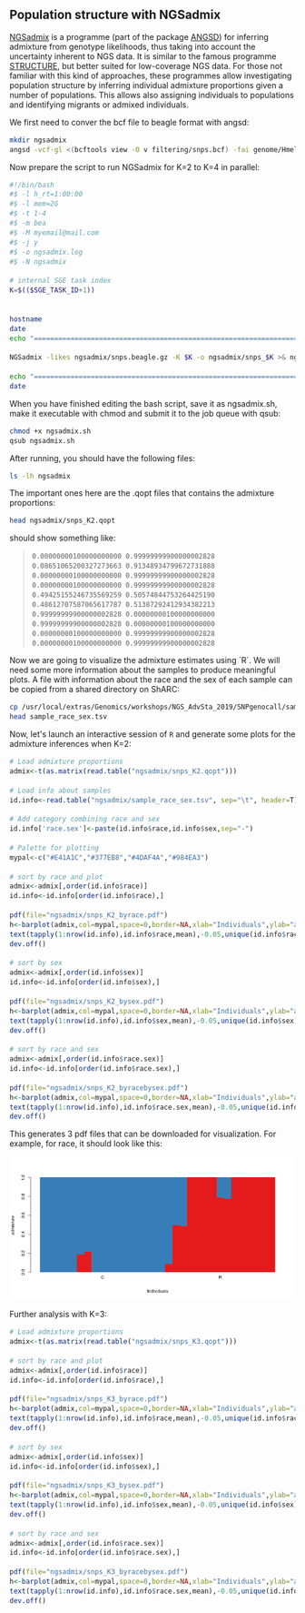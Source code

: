 ## Population structure with NGSadmix

[NGSadmix](http://www.popgen.dk/software/index.php/NgsAdmix) is a programme (part of the package [ANGSD](http://www.popgen.dk/angsd/index.php/ANGSD)) for inferring admixture from genotype likelihoods, thus taking into account the uncertainty inherent to NGS data. It is similar to the famous programme [STRUCTURE](https://web.stanford.edu/group/pritchardlab/structure.html), but better suited for low-coverage NGS data. For those not familiar with this kind of approaches, these programmes allow investigating population structure by inferring individual admixture proportions given a number of populations. This allows also assigning individuals to populations and identifying migrants or admixed individuals.

We first need to conver the bcf file to beagle format with angsd:
```bash
mkdir ngsadmix
angsd -vcf-gl <(bcftools view -O v filtering/snps.bcf) -fai genome/Hmel2.fa.fai -doMaf 3 -nInd 32 -domajorminor 1 -doglf 2 -out ngsadmix/snps
```

Now prepare the script to run NGSadmix for K=2 to K=4 in parallel:

```bash
#!/bin/bash
#$ -l h_rt=1:00:00
#$ -l mem=2G
#$ -t 1-4
#$ -m bea
#$ -M myemail@mail.com
#$ -j y
#$ -o ngsadmix.log
#$ -N ngsadmix

# internal SGE task index
K=$(($SGE_TASK_ID+1))


hostname
date
echo "=============================================================================="

NGSadmix -likes ngsadmix/snps.beagle.gz -K $K -o ngsadmix/snps_$K >& ngsadmix/snps_$K.sclog

echo "=============================================================================="
date
```
When you have finished editing the bash script, save it as ngsadmix.sh, make it executable with chmod and submit it to the job queue with qsub:
```bash
chmod +x ngsadmix.sh
qsub ngsadmix.sh
```
After running, you should have the following files: 
```bash
ls -lh ngsadmix
```
The important ones here are the .qopt files that contains the admixture proportions:
```bash
head ngsadmix/snps_K2.qopt
```
should show something like:
>``0.00000000100000000000 0.99999999900000002828 ``<br>
>``0.08651065200327273663 0.91348934799672731888 ``<br>
>``0.00000000100000000000 0.99999999900000002828 ``<br>
>``0.00000000100000000000 0.99999999900000002828 ``<br>
>``0.49425155246735569259 0.50574844753264425190 ``<br>
>``0.48612707587065617787 0.51387292412934382213 ``<br>
>``0.99999999900000002828 0.00000000100000000000 ``<br>
>``0.99999999900000002828 0.00000000100000000000 ``<br>
>``0.00000000100000000000 0.99999999900000002828 ``<br>
>``0.00000000100000000000 0.99999999900000002828 ``<br>


Now we are going to visualize the admixture estimates using ´R´. We will need some more information about the samples to produce meaningful plots. A file with information about the race and the sex of each sample can be copied from a shared directory on ShARC:
```bash
cp /usr/local/extras/Genomics/workshops/NGS_AdvSta_2019/SNPgenocall/sample_race_sex.tsv ngsadmix/ 
head sample_race_sex.tsv
```
Now, let's launch an interactive session of ``R`` and generate some plots for the admixture inferences when K=2:

```R
# Load admixture proportions
admix<-t(as.matrix(read.table("ngsadmix/snps_K2.qopt")))

# Load info about samples
id.info<-read.table("ngsadmix/sample_race_sex.tsv", sep="\t", header=T)

# Add category combining race and sex
id.info['race.sex']<-paste(id.info$race,id.info$sex,sep="-")

# Palette for plotting
mypal<-c("#E41A1C","#377EB8","#4DAF4A","#984EA3")

# sort by race and plot
admix<-admix[,order(id.info$race)]
id.info<-id.info[order(id.info$race),]

pdf(file="ngsadmix/snps_K2_byrace.pdf")
h<-barplot(admix,col=mypal,space=0,border=NA,xlab="Individuals",ylab="admixture")
text(tapply(1:nrow(id.info),id.info$race,mean),-0.05,unique(id.info$race),xpd=T)
dev.off()

# sort by sex
admix<-admix[,order(id.info$sex)]
id.info<-id.info[order(id.info$sex),]

pdf(file="ngsadmix/snps_K2_bysex.pdf")
h<-barplot(admix,col=mypal,space=0,border=NA,xlab="Individuals",ylab="admixture")
text(tapply(1:nrow(id.info),id.info$sex,mean),-0.05,unique(id.info$sex),xpd=T)
dev.off()

# sort by race and sex
admix<-admix[,order(id.info$race.sex)]
id.info<-id.info[order(id.info$race.sex),]

pdf(file="ngsadmix/snps_K2_byracebysex.pdf")
h<-barplot(admix,col=mypal,space=0,border=NA,xlab="Individuals",ylab="admixture")
text(tapply(1:nrow(id.info),id.info$race.sex,mean),-0.05,unique(id.info$race.sex),xpd=T)
dev.off()
```

This generates 3 pdf files that can be downloaded for visualization. For example, for race, it should look like this:

![snps_K2_byrace](snps_K2_byrace.png)

Further analysis with K=3:

```R
# Load admixture proportions
admix<-t(as.matrix(read.table("ngsadmix/snps_K3.qopt")))

# sort by race and plot
admix<-admix[,order(id.info$race)]
id.info<-id.info[order(id.info$race),]

pdf(file="ngsadmix/snps_K3_byrace.pdf")
h<-barplot(admix,col=mypal,space=0,border=NA,xlab="Individuals",ylab="admixture")
text(tapply(1:nrow(id.info),id.info$race,mean),-0.05,unique(id.info$race),xpd=T)
dev.off()

# sort by sex
admix<-admix[,order(id.info$sex)]
id.info<-id.info[order(id.info$sex),]

pdf(file="ngsadmix/snps_K3_bysex.pdf")
h<-barplot(admix,col=mypal,space=0,border=NA,xlab="Individuals",ylab="admixture")
text(tapply(1:nrow(id.info),id.info$sex,mean),-0.05,unique(id.info$sex),xpd=T)
dev.off()

# sort by race and sex
admix<-admix[,order(id.info$race.sex)]
id.info<-id.info[order(id.info$race.sex),]

pdf(file="ngsadmix/snps_K3_byracebysex.pdf")
h<-barplot(admix,col=mypal,space=0,border=NA,xlab="Individuals",ylab="admixture")
text(tapply(1:nrow(id.info),id.info$race.sex,mean),-0.05,unique(id.info$race.sex),xpd=T)
dev.off()
```
